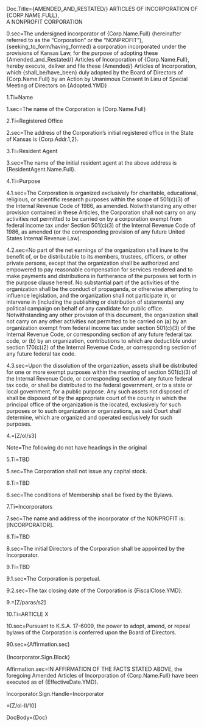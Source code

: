 Doc.Title=<span style="text-transform:uppercase">{Amended_and_Restated/} ARTICLES OF INCORPORATION OF<br> {Corp.Name.Full}</span>, <br>A NONPROFIT CORPORATION

0.sec=The undersigned incorporator of {Corp.Name.Full} (hereinafter referred to as the “Corporation” or the “NONPROFIT”), {seeking_to_form/having_formed} a corporation incorporated under the provisions of Kansas Law, for the purpose of adopting these {Amended_and_Restated/} Articles of Incorporation of {Corp.Name.Full}, hereby execute, deliver and file these {Amended/} Articles of Incorporation, which {shall_be/have_been} duly adopted by the Board of Directors of {Corp.Name.Full} by an Action by Unanimous Consent In Lieu of Special Meeting of Directors on {Adopted.YMD}

1.Ti=Name

1.sec=The name of the Corporation is {Corp.Name.Full}

2.Ti=Registered Office

2.sec=The address of the Corporation’s initial registered office in the State of Kansas is {Corp.Addr.1,2}.

3.Ti=Resident Agent

3.sec=The name of the initial resident agent at the above address is {ResidentAgent.Name.Full}.


4.Ti=Purpose

4.1.sec=The Corporation is organized exclusively for charitable, educational, religious, or scientific research purposes within the scope of 501(c)(3) of the Internal Revenue Code of 1986, as amended.  Notwithstanding any other provision contained in these Articles, the Corporation shall not carry on any activities not permitted to be carried on by a corporation exempt from federal income tax under Section 501(c)(3) of the Internal Revenue Code of 1986, as amended (or the corresponding provision of any future United States Internal Revenue Law).  

4.2.sec=No part of the net earnings of the organization shall inure to the benefit of, or be distributable to its members, trustees, officers, or other private persons, except that the organization shall be authorized and empowered to pay reasonable compensation for services rendered and to make payments and distributions in furtherance of the purposes set forth in the purpose clause hereof.  No substantial part of the activities of the organization shall be the conduct of propaganda, or otherwise attempting to influence legislation, and the organization shall not participate in, or intervene in (including the publishing or distribution of statements) any political campaign on behalf of any candidate for public office.  Notwithstanding any other provision of this document, the organization shall not carry on any other activities not permitted to be carried on (a) by an organization exempt from federal income tax under section 501(c)(3) of the Internal Revenue Code, or corresponding section of any future federal tax code, or (b) by an organization, contributions to which are deductible under section 170(c)(2) of the Internal Revenue Code, or corresponding section of any future federal tax code.

4.3.sec=Upon the dissolution of the organization, assets shall be distributed for one or more exempt purposes within the meaning of section 501(c)(3) of the Internal Revenue Code, or corresponding section of any future federal tax code, or shall be distributed to the federal government, or to a state or local government, for a public purpose.  Any such assets not disposed of shall be disposed of by the appropriate court of the county in which the principal office of the organization is the located, exclusively for such purposes or to such organization or organizations, as said Court shall determine, which are organized and operated exclusively for such purposes.

4.=[Z/ol/s3]

Note=The following do not have headings in the original

5.Ti=TBD

5.sec=The Corporation shall not issue any capital stock.

6.Ti=TBD

6.sec=The conditions of Membership shall be fixed by the Bylaws.

7.Ti=Incorporators

7.sec=The name and address of the incorporator of the NONPROFIT is:<br>[INCORPORATOR].

8.Ti=TBD

8.sec=The initial Directors of the Corporation shall be appointed by the Incorporator.

9.Ti=TBD

9.1.sec=The Corporation is perpetual.

9.2.sec=The tax closing date of the Corporation is {FiscalClose.YMD}.

9.=[Z/paras/s2]

10.Ti=ARTICLE X

10.sec=Pursuant to K.S.A. 17-6009, the power to adopt, amend, or repeal bylaws of the Corporation is conferred upon the Board of Directors.

90.sec={Affirmation.sec}<br><br>{Incorporator.Sign.Block}

Affirmation.sec=IN AFFIRMATION OF THE FACTS STATED ABOVE, the foregoing Amended Articles of Incorporation of {Corp.Name.Full} have been executed as of {EffectiveDate.YMD}.

Incorporator.Sign.Handle=Incorporator

=[Z/ol-II/10]

DocBody={Doc}